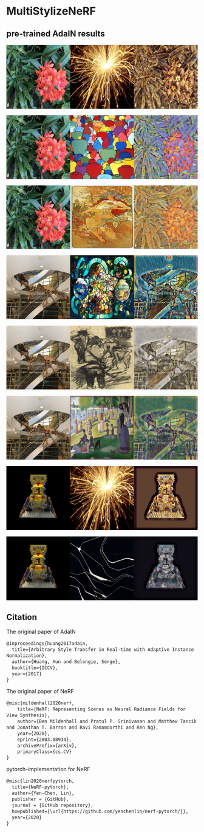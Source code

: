 # MultiStylizeNeRF

## pre-trained AdaIN results

![AdaIN result 0](./img/flower0.jpg)

![AdaIN result 1](./img/flower1.jpg)

![AdaIN result 2](./img/flower2.jpg)

![AdaIN result 3](./img/trex0.jpg)

![AdaIN result 4](./img/trex1.jpg)

![AdaIN result 5](./img/trex2.jpg)

![AdaIN result 6](./img/lego0.png)

![AdaIN result 7](./img/lego1.png)

## Citation
The original paper of AdaIN
```
@inproceedings{huang2017adain,
  title={Arbitrary Style Transfer in Real-time with Adaptive Instance Normalization},
  author={Huang, Xun and Belongie, Serge},
  booktitle={ICCV},
  year={2017}
}
```

The original paper of NeRF
```
@misc{mildenhall2020nerf,
    title={NeRF: Representing Scenes as Neural Radiance Fields for View Synthesis},
    author={Ben Mildenhall and Pratul P. Srinivasan and Matthew Tancik and Jonathan T. Barron and Ravi Ramamoorthi and Ren Ng},
    year={2020},
    eprint={2003.08934},
    archivePrefix={arXiv},
    primaryClass={cs.CV}
}
```

pytorch-implementation for NeRF
```
@misc{lin2020nerfpytorch,
  title={NeRF-pytorch},
  author={Yen-Chen, Lin},
  publisher = {GitHub},
  journal = {GitHub repository},
  howpublished={\url{https://github.com/yenchenlin/nerf-pytorch/}},
  year={2020}
}
```
